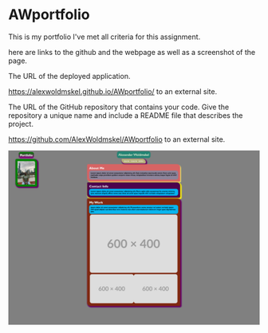 # AWportfolio
This is my portfolio
I've met all criteria for this assignment. 

here are links to the github and the webpage
as well as a screenshot of the page. 

The URL of the deployed application.

https://alexwoldmskel.github.io/AWportfolio/ 
to an external site.

 

The URL of the GitHub repository that contains your code. Give the repository a unique name and include a README file that describes the project.

https://github.com/AlexWoldmskel/AWportfolio 
to an external site.

 


![screenshotofpage](./assets/images/image.png)